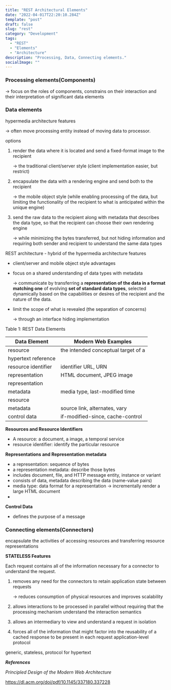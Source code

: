 ```yaml
---
title: "REST Architectural Elements"
date: "2022-04-017T22:20:10.284Z"
template: "post"
draft: false
slug: "rest"
category: "Development"
tags:
  - "REST"
  - "Elements"
  - "Architecture"
description: "Processing, Data, Connecting elements."
socialImage: ""
---
```


### Processing elements(Components)

→ focus on the roles of components, constrains on their interaction and their interpretation of significant data elements

### Data elements

hypermedia architecture features

→ often move processing entity instead of moving data to processor.

options 

1. render the data where it is located and send a fixed-format image to the recipient
    
    → the traditional client/server style (client implementation easier, but restrict)
    
2. encapsulate the data with a rendering engine and send both to the recipient
    
    → the mobile object style (while enabling processing of the data, but limiting the functionality of the recipient to what is anticipated within the unique engine)
    
3. send the raw data to the recipient along with metadata that describes the data type, so that the recipient can choose their own rendering engine
    
    → while minimizing the bytes transferred, but not hiding information and requiring both sender and recipient to understand the same data types
    

REST architecture - hybrid of the hypermedia architecture features

- client/server and mobile object style advantages
- focus on a shared understanding of data types with metadata
    
    → communicate by transferring a **representation of the data in a format matching one** of evolving **set of standard data types**, selected dynamically based on the capabilities or desires of the recipient and the nature of the data. 
    
- limit the scope of what is revealed (the separation of concerns)
    
    → through an interface hiding implementation
    

Table 1: REST Data Elements

| Data Element | Modern Web Examples |
| --- | --- |
| resource  | the intended conceptual target of a
hypertext reference |
| resource identifier | identifier URL, URN |
| representation  | HTML document, JPEG image |
| representation
metadata | media type, last-modified time |
| resource 
metadata  | source link, alternates, vary |
| control data  | if-modified-since, cache-control |

**Resources and Resource Identifiers**

- A resource: a document, a image, a temporal service
- resource identifier: identify the particular resource

**Representations and Representation metadata**

- a representation: sequence of bytes
- a representation metadata: describe those bytes
- includes document, file, and HTTP message entity, instance or variant
- consists of data, metadata describing the data (name-value pairs)
- media type: data format for a representation  → incrementally render a large HTML document
- 

**Control Data**

- defines the purpose of a message

### Connecting elements(Connectors)

encapsulate the activities of accessing resources and transferring resource representations

**STATELESS Features**

Each request contains all of the information necessary for a connector to understand the request.

1. removes any need for the connectors to retain application state between requests
    
    → reduces consumption of physical resources and improves scalability
    
2. allows interactions to be processed in parallel without requiring that the processing mechanism understand the interaction semantics
3. allows an intermediary to view and understand a request in isolation 
4. forces all of the information that might factor into the reusability of a cached response to be present in each request
application-level protocol

generic, stateless, protocol for hypertext

***References***

*Principled Design of the Modern Web Architecture*

https://dl.acm.org/doi/pdf/10.1145/337180.337228